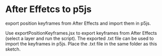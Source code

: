# After Effetcs to p5js
export position keyframes from After Effects and import them in p5js.

Use exportPositionKeyframes.jsx to export keyframes from After Effects (select a layer and run the script).
The exported .txt file can be used to import the keyframes in p5js. Place the .txt file in the same folder as this sketch.
